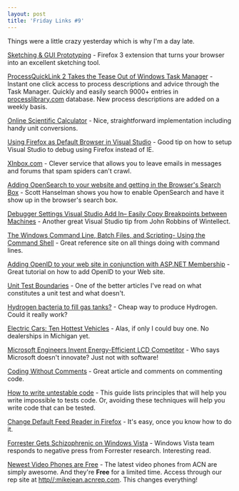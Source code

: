 ```yaml
---
layout: post  
title: 'Friday Links #9'
---
```

Things were a little crazy yesterday which is why I'm a day late.

[Sketching & GUI Prototyping](http://www.evolus.vn/Pencil/Home.html) - Firefox 3 extension that turns your browser into an excellent sketching tool.

[ProcessQuickLink 2 Takes the Tease Out of Windows Task Manager](http://www.makeuseof.com/tag/processquicklink-2-takes-the-tease-out-of-windows-task-manager/) - Instant one click access to process descriptions and advice through the Task Manager. Quickly and easily search 9000+ entries in [processlibrary.com](http://processlibrary.com) database. New process descriptions are added on a weekly basis.

[Online Scientific Calculator](http://www.ecalc.com/calculator/scientific) - Nice, straightforward implementation including handy unit conversions.

[Using Firefox as Default Browser in Visual Studio](http://codebetter.com/blogs/peter.van.ooijen/archive/2004/10/25/29621.aspx) - Good tip on how to setup Visual Studio to debug using Firefox instead of IE.

[XInbox.com](http://xinbox.com/) - Clever service that allows you to leave emails in messages and forums that spam spiders can't crawl.

[Adding OpenSearch to your website and getting in the Browser's Search Box](http://www.hanselman.com/blog/AddingOpenSearchToYourWebsiteAndGettingInTheBrowsersSearchBox.aspx) - Scott Hanselman shows you how to enable OpenSearch and have it show up in the browser's search box.

[Debugger Settings Visual Studio Add In– Easily Copy Breakpoints between Machines](http://www.wintellect.com/CS/blogs/jrobbins/archive/2008/07/21/debugger-settings-visual-studio-add-in-easily-copy-breakpoints-between-machines.aspx) - Another great Visual Studio tip from John Robbins of Wintellect.

[The Windows Command Line, Batch Files, and Scripting- Using the Command Shell](http://commandwindows.com/) - Great reference site on all things doing with command lines.

[Adding OpenID to your web site in conjunction with ASP.NET Membership](http://danhounshell.com/blogs/dan/archive/2008/07/18/adding-openid-to-your-web-site-in-conjunction-with-asp-net-membership.aspx) - Great tutorial on how to add OpenID to your Web site.

[Unit Test Boundaries](http://haacked.com/archive/2008/07/22/unit-test-boundaries.aspx) - One of the better articles I've read on what constitutes a unit test and what doesn't.

[Hydrogen bacteria to fill gas tanks?](http://www.russiatoday.com/scitech/news/27769) - Cheap way to produce Hydrogen. Could it really work?

[Electric Cars: Ten Hottest Vehicles](http://www.celsias.com/article/electric-cars-ten-hottest-vehicles/) - Alas, if only I could buy one. No dealerships in Michigan yet.

[Microsoft Engineers Invent Energy-Efficient LCD Competitor](http://spectrum.ieee.org/jul08/6466) - Who says Microsoft doesn't innovate? Just not with software!

[Coding Without Comments](http://www.codinghorror.com/blog/archives/001150.html) - Great article and comments on commenting code.

[How to write untestable code](http://googletesting.blogspot.com/2008/07/how-to-write-3v1l-untestable-code.html) - This guide lists principles that will help you write impossible to tests code. Or, avoiding these techniques will help you write code that can be tested.

[Change Default Feed Reader in Firefox](http://www.howtogeek.com/howto/internet/firefox/change-default-feed-reader-in-firefox/) - It's easy, once you know how to do it.

[Forrester Gets Schizophrenic on Windows Vista](http://windowsvistablog.com/blogs/windowsvista/archive/2008/07/25/forrester-gets-schizophrenic-on-windows-vista.aspx) - Windows Vista team responds to negative press from Forrester research. Interesting read.

[Newest Video Phones are Free](http://myacn.com) - The latest video phones from ACN are simply awesome. And they're **Free** for a limited time. Access through our rep site at [http//:mikejean.acnrep.com](http://mikejean.acnrep.com). This changes everything!
